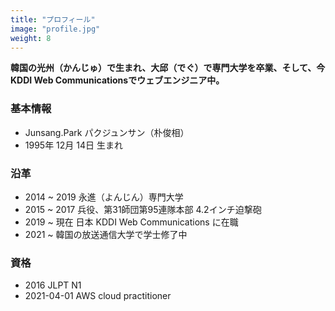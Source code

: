 ```yaml
---
title: "プロフィール"
image: "profile.jpg"
weight: 8
---
```


**韓国の光州（かんじゅ）で生まれ、大邱（でぐ）で専門大学を卒業、そして、今KDDI Web Communicationsでウェブエンジニア中。**

### 基本情報
* Junsang.Park パクジュンサン（朴俊相）
* 1995年 12月 14日 生まれ

### 沿革
* 2014 ~ 2019 永進（よんじん）専門大学
* 2015 ~ 2017 兵役、第31師団第95連隊本部 4.2インチ迫撃砲
* 2019 ~ 現在 日本 KDDI Web Communications に在職
* 2021 ~ 韓国の放送通信大学で学士修了中

### 資格
* 2016 JLPT N1
* 2021-04-01 AWS cloud practitioner